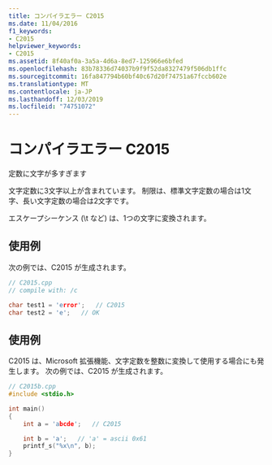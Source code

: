 ```yaml
---
title: コンパイラエラー C2015
ms.date: 11/04/2016
f1_keywords:
- C2015
helpviewer_keywords:
- C2015
ms.assetid: 8f40af0a-3a5a-4d6a-8ed7-125966e6bfed
ms.openlocfilehash: 83b78336d74037b9f9f52da8327479f506db1ffc
ms.sourcegitcommit: 16fa847794b60bf40c67d20f74751a67fccb602e
ms.translationtype: MT
ms.contentlocale: ja-JP
ms.lasthandoff: 12/03/2019
ms.locfileid: "74751072"
---
```

# <a name="compiler-error-c2015"></a>コンパイラエラー C2015

定数に文字が多すぎます

文字定数に3文字以上が含まれています。 制限は、標準文字定数の場合は1文字、長い文字定数の場合は2文字です。

エスケープシーケンス (\t など) は、1つの文字に変換されます。

## <a name="example"></a>使用例

次の例では、C2015 が生成されます。

```cpp
// C2015.cpp
// compile with: /c

char test1 = 'error';   // C2015
char test2 = 'e';   // OK
```

## <a name="example"></a>使用例

C2015 は、Microsoft 拡張機能、文字定数を整数に変換して使用する場合にも発生します。  次の例では、C2015 が生成されます。

```cpp
// C2015b.cpp
#include <stdio.h>

int main()
{
    int a = 'abcde';   // C2015

    int b = 'a';   // 'a' = ascii 0x61
    printf_s("%x\n", b);
}
```
